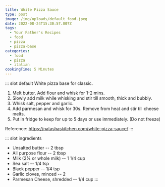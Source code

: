 ```yaml
---
title: White Pizza Sauce
type: post
image: /img/uploads/default_food.jpeg
date: 2022-08-24T15:30:57.007Z
tags:
  - Your Father's Recipes
  - food
  - pizza
  - pizza-base
categories:
  - food
  - pizza
  - italian
cookingTime: 5 Minutes
---
```

::: slot default
White pizza base for classic.
<!-- more -->
1. Melt butter. Add flour and whisk for 1-2 mins.
2. Slowly add milk while whisking and stir till smooth, thick and bubbly.
3. Whisk salt, pepper and garlic.
4. Add parmesan and whisk for 30s. Remove from heat and stir till cheese melts.
5. Put in fridge to keep for up to 5 days or use immediately. (Do not freeze)

Reference: https://natashaskitchen.com/white-pizza-sauce/
:::

::: slot ingredients
- Unsalted butter  -- 2 tbsp
- All purpose flour -- 2 tbsp
- Milk (2% or whole milk) -- 1 1/4 cup
- Sea salt -- 1/4 tsp
- Black pepper -- 1/4 tsp
- Garlic cloves, minced -- 2
- Parmesan Cheese, shredded -- 1/4 cup
:::